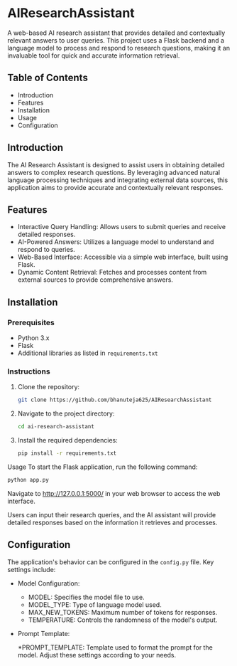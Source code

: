 # AIResearchAssistant


A web-based AI research assistant that provides detailed and contextually relevant answers to user queries. This project uses a Flask backend and a language model to process and respond to research questions, making it an invaluable tool for quick and accurate information retrieval.

## Table of Contents

* Introduction
* Features
* Installation
* Usage
* Configuration

## Introduction

The AI Research Assistant is designed to assist users in obtaining detailed answers to complex research questions. By leveraging advanced natural language processing techniques and integrating external data sources, this application aims to provide accurate and contextually relevant responses.

## Features

* Interactive Query Handling: Allows users to submit queries and receive detailed responses.
* AI-Powered Answers: Utilizes a language model to understand and respond to queries.
* Web-Based Interface: Accessible via a simple web interface, built using Flask.
* Dynamic Content Retrieval: Fetches and processes content from external sources to provide comprehensive answers.

## Installation

### Prerequisites

* Python 3.x
* Flask
* Additional libraries as listed in `requirements.txt`

### Instructions

1. Clone the repository:
   ```bash
   git clone https://github.com/bhanuteja625/AIResearchAssistant
   
2. Navigate to the project directory:
   ```bash
   cd ai-research-assistant
   
3. Install the required dependencies:
   ```bash
   pip install -r requirements.txt

Usage
To start the Flask application, run the following command:

```bash
python app.py
```
Navigate to http://127.0.0.1:5000/ in your web browser to access the web interface.

Users can input their research queries, and the AI assistant will provide detailed responses based on the information it retrieves and processes.

## Configuration
The application's behavior can be configured in the `config.py` file. Key settings include:

  * Model Configuration:

    * MODEL: Specifies the model file to use.
    * MODEL_TYPE: Type of language model used.
    * MAX_NEW_TOKENS: Maximum number of tokens for responses.
    * TEMPERATURE: Controls the randomness of the model's output.
* Prompt Template:

    *PROMPT_TEMPLATE: Template used to format the prompt for the model.
Adjust these settings according to your needs.
